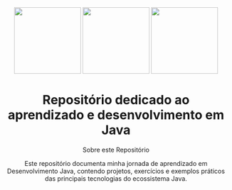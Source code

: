 <div align="center">
  <img src='https://img.shields.io/badge/Java-ED8B00?style=for-the-badge&logo=java&logoColor=white' width=150 />
  <img src='https://img.shields.io/badge/Spring-6DB33F?style=for-the-badge&logo=spring&logoColor=white' width=150 />
  <img src='https://img.shields.io/badge/Maven-C71A36?style=for-the-badge&logo=apache-maven&logoColor=white' width=150 />
 </a>
</p>

<h1 align='center'>
  Repositório dedicado ao aprendizado e desenvolvimento em Java
</h1>

Sobre este Repositório

Este repositório documenta minha jornada de aprendizado em Desenvolvimento Java, contendo projetos, exercícios e exemplos práticos das principais tecnologias do ecossistema Java.

</div>
